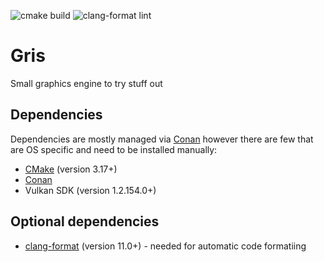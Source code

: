 ![cmake build](https://github.com/BartSiwek/Gris/workflows/cmake%20build/badge.svg?branch=master)
![clang-format lint](https://github.com/BartSiwek/Gris/workflows/clang-format%20lint/badge.svg?branch=master)

# Gris
Small graphics engine to try stuff out

## Dependencies
Dependencies are mostly managed via [Conan](https://conan.io/) however there are few that are OS specific and need to be installed manually:
* [CMake](https://cmake.org/) (version 3.17+)
* [Conan](https://conan.io/)
* Vulkan SDK (version 1.2.154.0+)

## Optional dependencies
* [clang-format](https://clang.llvm.org/docs/ClangFormat.html) (version 11.0+) - needed for automatic code formatiing
